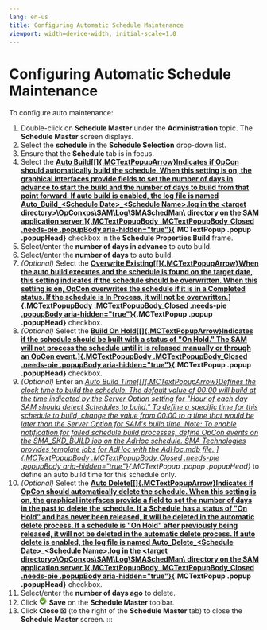 ```yaml
---
lang: en-us
title: Configuring Automatic Schedule Maintenance
viewport: width=device-width, initial-scale=1.0
---
```


#  Configuring Automatic Schedule Maintenance

To configure auto maintenance:

1.  Double-click on **Schedule Master** under the **Administration**
    topic. The **Schedule Master** screen displays.
2.  Select the **schedule** in the **Schedule Selection** drop-down
    list.
3.  Ensure that the **Schedule** tab is in focus.
4.  Select the **[Auto Build[[]{.MCTextPopupArrow}Indicates if OpCon     should automatically build the schedule. When this setting is on,
    the graphical interfaces provide fields to set the number of days in
    advance to start the build and the number of days to build from that
    point forward. If auto build is enabled, the log file is named
    Auto_Build\_\<Schedule Date\>\_\<Schedule Name\>.log in the \<target
    directory\>\\OpConxps\\SAM\\Log\\SMASchedMan\\ directory on the SAM
    application server.]{.MCTextPopupBody .MCTextPopupBody_Closed
    .needs-pie .popupBody
    aria-hidden="true"}](javascript:void(0)){.MCTextPopup .popup
    .popupHead}** checkbox in the **Schedule Properties Build** frame.
5.  Select/enter the **number of days in advance** to auto build.
6.  Select/enter the **number of days** to auto build.
7.  *(Optional)* Select the **[Overwrite     Existing[[]{.MCTextPopupArrow}When the auto build executes and the
    schedule is found on the target date, this setting indicates if the
    schedule should be overwritten. When this setting is on, OpCon
    overwrites the schedule if it is in a Completed status. If the
    schedule is In Process, it will not be
    overwritten.]{.MCTextPopupBody .MCTextPopupBody_Closed .needs-pie
    .popupBody aria-hidden="true"}](javascript:void(0)){.MCTextPopup
    .popup .popupHead}** checkbox.
8.  *(Optional)* Select the **[Build On     Hold[[]{.MCTextPopupArrow}Indicates if the schedule should be built
    with a status of "On Hold." The SAM will not process the schedule
    until it is released manually or through an OpCon
    event.]{.MCTextPopupBody .MCTextPopupBody_Closed .needs-pie
    .popupBody aria-hidden="true"}](javascript:void(0)){.MCTextPopup
    .popup .popupHead}** checkbox.
9.  *(Optional)* Enter an *[Auto Build     Time[[]{.MCTextPopupArrow}Defines the clock time to build the
    schedule. The default value of 00:00 will build at the time
    indicated by the Server Option setting for "Hour of each day SAM
    should detect Schedules to build." To define a specific time for
    this schedule to build, change the value from 00:00 to a time that
    would be later than the Server Option for SAM's build time. Note:
    To enable notification for failed schedule build processes, define
    OpCon events on the SMA_SKD_BUILD job on the AdHoc schedule. SMA
    Technologies provides template jobs for AdHoc with the AdHoc.mdb
    file. ]{.MCTextPopupBody .MCTextPopupBody_Closed .needs-pie
    .popupBody aria-hidden="true"}](javascript:void(0)){.MCTextPopup
    .popup .popupHead}* to define an auto build time for this schedule
    only.
10. *(Optional)* Select the **[Auto     Delete[[]{.MCTextPopupArrow}Indicates if OpCon should automatically
    delete the schedule. When this setting is on, the graphical
    interfaces provide a field to set the number of days in the past to
    delete the schedule. If a Schedule has a status of "On Hold" and
    has never been released, it will be deleted in the automatic delete
    process. If a schedule is "On Hold" after previously being
    released, it will not be deleted in the automatic delete process. If
    auto delete is enabled, the log file is named
    Auto_Delete\_\<Schedule Date\>\_\<Schedule Name\>.log in the
    \<target directory\>\\OpConxps\\SAM\\Log\\SMASchedMan\\ directory on
    the SAM application server.]{.MCTextPopupBody
    .MCTextPopupBody_Closed .needs-pie .popupBody
    aria-hidden="true"}](javascript:void(0)){.MCTextPopup .popup
    .popupHead}** checkbox.
11. Select/enter the **number of days ago** to delete.
12. Click ![Green circle with white checkmark     inside](../../../Resources/Images/EM/EMsave.png "Save icon")
    **Save** on the **Schedule Master** toolbar.
13. Click **Close ☒** (to the right of the **Schedule Master** tab) to
    close the **Schedule Master** screen.
:::

 

